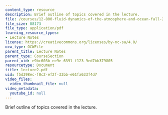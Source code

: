 ```yaml
---
content_type: resource
description: Brief outline of topics covered in the lecture.
file: /courses/12-800-fluid-dynamics-of-the-atmosphere-and-ocean-fall-2004/f5d398ecf0c2ef2f33bbe61fa633f4d7_lecture2.pdf
file_size: 88173
file_type: application/pdf
learning_resource_types:
- Lecture Notes
license: https://creativecommons.org/licenses/by-nc-sa/4.0/
ocw_type: OCWFile
parent_title: Lecture Notes
parent_type: CourseSection
parent_uid: e9bc603b-ee9e-6391-f123-9ed7bb379805
resourcetype: Document
title: lecture2.pdf
uid: f5d398ec-f0c2-ef2f-33bb-e61fa633f4d7
video_files:
  video_thumbnail_file: null
video_metadata:
  youtube_id: null
---
```

Brief outline of topics covered in the lecture.